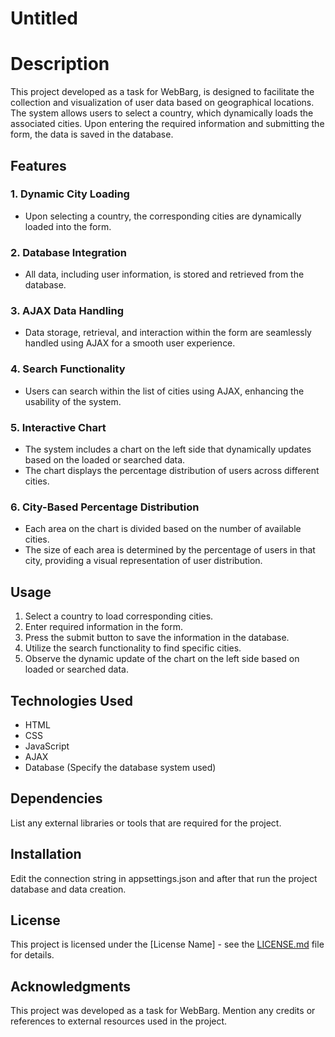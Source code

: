 # Untitled

# Description

This project developed as a task for WebBarg, is designed to facilitate the collection and visualization of user data based on geographical locations. The system allows users to select a country, which dynamically loads the associated cities. Upon entering the required information and submitting the form, the data is saved in the database.

## Features

### 1. Dynamic City Loading

- Upon selecting a country, the corresponding cities are dynamically loaded into the form.

### 2. Database Integration

- All data, including user information, is stored and retrieved from the database.

### 3. AJAX Data Handling

- Data storage, retrieval, and interaction within the form are seamlessly handled using AJAX for a smooth user experience.

### 4. Search Functionality

- Users can search within the list of cities using AJAX, enhancing the usability of the system.

### 5. Interactive Chart

- The system includes a chart on the left side that dynamically updates based on the loaded or searched data.
- The chart displays the percentage distribution of users across different cities.

### 6. City-Based Percentage Distribution

- Each area on the chart is divided based on the number of available cities.
- The size of each area is determined by the percentage of users in that city, providing a visual representation of user distribution.

## Usage

1. Select a country to load corresponding cities.
2. Enter required information in the form.
3. Press the submit button to save the information in the database.
4. Utilize the search functionality to find specific cities.
5. Observe the dynamic update of the chart on the left side based on loaded or searched data.

## Technologies Used

- HTML
- CSS
- JavaScript
- AJAX
- Database (Specify the database system used)

## Dependencies

List any external libraries or tools that are required for the project.

## Installation

Edit the connection string in appsettings.json and after that run the project database and data creation.

## License

This project is licensed under the [License Name] - see the [LICENSE.md](https://www.notion.so/LICENSE.md) file for details.

## Acknowledgments

This project was developed as a task for WebBarg. Mention any credits or references to external resources used in the project.
